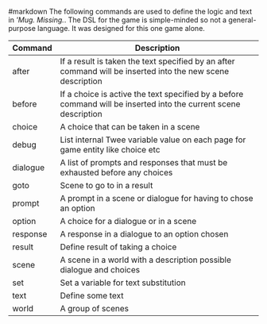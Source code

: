 #markdown
The following commands are used to define the logic and text in
*'Mug. Missing.*. The DSL for the game is simple-minded
so not a general-purpose language. It was designed for this
one game alone.

Command|Description
-|-
after|If a result is taken the text specified by an after command will be inserted into the new scene description
before|If a choice is active the text specified by a before command will be inserted into the current scene description
choice|A choice that can be taken in a scene
debug|List internal Twee variable value on each page for game entity like choice etc
dialogue|A list of prompts and responses that must be exhausted before any choices
goto|Scene to go to in a result
prompt|A prompt in a scene or dialogue for having to chose an option
option|A choice for a dialogue or in a scene
response|A response in a dialogue to an option chosen
result|Define result of taking a choice
scene|A scene in a world with a description possible dialogue and choices
set|Set a variable for text substitution
text|Define some text
world|A group of scenes
